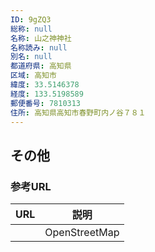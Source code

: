 ```yaml
---
ID: 9gZQ3
総称: null
名称: 山之神神社
名称読み: null
別名: null
都道府県: 高知県
区域: 高知市
緯度: 33.5146378
経度: 133.5198589
郵便番号: 7810313
住所: 高知県高知市春野町内ノ谷７８１
---
```


## その他

### 参考URL

| URL | 説明          |
| --- | ------------- |
|     | OpenStreetMap |

